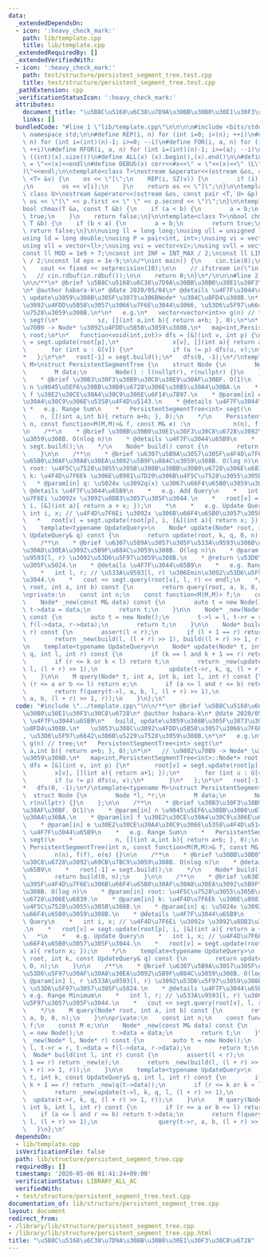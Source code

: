 ```yaml
---
data:
  _extendedDependsOn:
  - icon: ':heavy_check_mark:'
    path: lib/template.cpp
    title: lib/template.cpp
  _extendedRequiredBy: []
  _extendedVerifiedWith:
  - icon: ':heavy_check_mark:'
    path: test/structure/persistent_segment_tree.test.cpp
    title: test/structure/persistent_segment_tree.test.cpp
  _pathExtension: cpp
  _verificationStatusIcon: ':heavy_check_mark:'
  attributes:
    document_title: "\u5B8C\u5168\u6C38\u7D9A\u30BB\u30B0\u30E1\u30F3\u30C8\u6728"
    links: []
  bundledCode: "#line 1 \"lib/template.cpp\"\n\n\n\n#include <bits/stdc++.h>\n\nusing\
    \ namespace std;\n\n#define REP(i, n) for (int i=0; i<(n); ++i)\n#define RREP(i,\
    \ n) for (int i=(int)(n)-1; i>=0; --i)\n#define FOR(i, a, n) for (int i=(a); i<(n);\
    \ ++i)\n#define RFOR(i, a, n) for (int i=(int)(n)-1; i>=(a); --i)\n\n#define SZ(x)\
    \ ((int)(x).size())\n#define ALL(x) (x).begin(),(x).end()\n\n#define DUMP(x) cerr<<#x<<\"\
    \ = \"<<(x)<<endl\n#define DEBUG(x) cerr<<#x<<\" = \"<<(x)<<\" (L\"<<__LINE__<<\"\
    )\"<<endl;\n\ntemplate<class T>\nostream &operator<<(ostream &os, const vector\
    \ <T> &v) {\n    os << \"[\";\n    REP(i, SZ(v)) {\n        if (i) os << \", \"\
    ;\n        os << v[i];\n    }\n    return os << \"]\";\n}\n\ntemplate<class T,\
    \ class U>\nostream &operator<<(ostream &os, const pair <T, U> &p) {\n    return\
    \ os << \"(\" << p.first << \" \" << p.second << \")\";\n}\n\ntemplate<class T>\n\
    bool chmax(T &a, const T &b) {\n    if (a < b) {\n        a = b;\n        return\
    \ true;\n    }\n    return false;\n}\n\ntemplate<class T>\nbool chmin(T &a, const\
    \ T &b) {\n    if (b < a) {\n        a = b;\n        return true;\n    }\n   \
    \ return false;\n}\n\nusing ll = long long;\nusing ull = unsigned long long;\n\
    using ld = long double;\nusing P = pair<int, int>;\nusing vi = vector<int>;\n\
    using vll = vector<ll>;\nusing vvi = vector<vi>;\nusing vvll = vector<vll>;\n\n\
    const ll MOD = 1e9 + 7;\nconst int INF = INT_MAX / 2;\nconst ll LINF = LLONG_MAX\
    \ / 2;\nconst ld eps = 1e-9;\n\n/*\nint main() {\n    cin.tie(0);\n    ios::sync_with_stdio(false);\n\
    \    cout << fixed << setprecision(10);\n\n    // ifstream in(\"in.txt\");\n \
    \   // cin.rdbuf(in.rdbuf());\n\n    return 0;\n}\n*/\n\n\n#line 2 \"lib/structure/persistent_segment_tree.cpp\"\
    \n\n/**\n* @brief \u5B8C\u5168\u6C38\u7D9A\u30BB\u30B0\u30E1\u30F3\u30C8\u6728\
    \n* @author habara-k\n* @date 2020/05/04\n* @details \u4F7F\u3044\u65B9\n*   build,\
    \ update\u3059\u308B\u305F\u3073\u306BNode* \u304C\u8FD4\u308B.\n*   \u3053\u308C\
    \u3092\u4FDD\u5B58\u3057\u3066\u7F6E\u3044\u3066, \u53D6\u5F97\u6642\u306B\u5229\
    \u7528\u3059\u308B.\n*\n*   e.g.\n*   vector<vector<int>> g(n) // tree;\n*   PersistentSegmentTree<int>\
    \ segt(\n*           sz, [](int a,int b){ return a+b; }, 0);\n*\n*   // \u9802\
    \u70B9 -> Node* \u3092\u4FDD\u5B58\u3059\u308B.\n*   map<int,PersistentSegmentTree<int>::Node*>\
    \ root;\n*\n*   function<void(int,int)> dfs = [&](int v, int p) {\n*       root[v]\
    \ = segt.update(root[p],\n*               x[v], [](int a){ return a+1; });\n*\
    \       for (int u : G[v]) {\n*           if (u != p) dfs(u, v);\n*       }\n\
    *   };\n*\n*   root[-1] = segt.build();\n*   dfs(0, -1);\n*/\ntemplate<typename\
    \ M>\nstruct PersistentSegmentTree {\n    struct Node {\n        Node *l, *r;\n\
    \        M data;\n        Node() : l(nullptr), r(nullptr) {}\n    };\n\n    /**\n\
    \    * @brief \u30B3\u30F3\u30B9\u30C8\u30E9\u30AF\u30BF. O(1)\n    * @param[in]\
    \ n \u9045\u5EF6\u30BB\u30B0\u6728\u306E\u30B5\u30A4\u30BA.\n    * @param[in]\
    \ f \u30E2\u30CE\u30A4\u30C9\u306E\u6F14\u7B97.\n    * @param[in] e \u30E2\u30CE\
    \u30A4\u30C9\u306E\u5358\u4F4D\u5143.\n    * @details \u4F7F\u3044\u65B9\n   \
    \ *   e.g. Range Sum\n    *   PersistentSegmentTree<int> segt(\n    *        \
    \    n, [](int a,int b){ return a+b; }, 0);\n    */\n    PersistentSegmentTree(int\
    \ n, const function<M(M,M)>& f, const M& e) :\n            n(n), f(f), e(e) {}\n\
    \n    /**\n    * @brief \u30BB\u30B0\u30E1\u30F3\u30C8\u6728\u3092\u69CB\u7BC9\
    \u3059\u308B. O(nlog n)\n    * @details \u4F7F\u3044\u65B9\n    *   root[-1] =\
    \ segt.build();\n    */\n    Node* build() const {\n        return build(0, n);\n\
    \    }\n\n    /**\n    * @brief \u6307\u5B9A\u3057\u305F\u4F4D\u7F6E\u306B\u66F4\
    \u65B0\u30AF\u30A8\u30EA\u3092\u5B9F\u884C\u3059\u308B. O(log n)\n    * @param[in]\
    \ root: \u4F5C\u7528\u3055\u305B\u308B\u30BB\u30B0\u6728\u306E\u6839.\n    * @param[in]\
    \ k: \u4F4D\u7F6Ek \u306E\u8981\u7D20\u306B\u4F5C\u7528\u3055\u305B\u308B.\n \
    \   * @param[in] q: \u5024x \u3092q(x) \u3067\u66F4\u65B0\u3059\u308B.\n    *\
    \ @details \u4F7F\u3044\u65B9\n    *   e.g. Add Query\n    *   int i, x; // \u4F4D\
    \u7F6Ei \u3092x \u3092\u8DB3\u3057\u305F\u3044.\n    *   root[v] = segt.update(root[p],\
    \ i, [&](int a){ return a + x; });\n    *\n    *   e.g. Update Query\n    *  \
    \ int i, x; // \u4F4D\u7F6Ei \u3092x \u306B\u66F4\u65B0\u3057\u305F\u3044.\n \
    \   *   root[v] = segt.update(root[p], i, [&](int a){ return x; });\n    */\n\
    \    template<typename UpdateQuery>\n    Node* update(Node* root, int k, const\
    \ UpdateQuery& q) const {\n        return update(root, k, q, 0, n);\n    }\n\n\
    \    /**\n    * @brief \u6307\u5B9A\u3057\u305F\u533A\u9593\u306B\u53D6\u5F97\u30AF\
    \u30A8\u30EA\u3092\u5B9F\u884C\u3059\u308B. O(log n)\n    * @param[in] l, r \u533A\
    \u9593[l, r) \u3092\u53D6\u5F97\u3059\u308B.\n    * @return \u53D6\u5F97\u3057\
    \u305F\u5024.\n    * @details \u4F7F\u3044\u65B9\n    *   e.g. Range Minimum\n\
    \    *   int l, r; // \u533A\u9593[l, r) \u306Emin\u3092\u53D6\u5F97\u3057\u305F\
    \u3044.\n    *   cout << segt.query(root[v], l, r) << endl;\n    */\n    M query(Node*\
    \ root, int a, int b) const {\n        return query(root, a, b, 0, n);\n    }\n\
    \nprivate:\n    const int n;\n    const function<M(M,M)> f;\n    const M e;\n\n\
    \    Node* _new(const M& data) const {\n        auto t = new Node();\n       \
    \ t->data = data;\n        return t;\n    }\n\n    Node* _new(Node* l, Node* r)\
    \ const {\n        auto t = new Node();\n        t->l = l, t->r = r, t->data =\
    \ f(l->data, r->data);\n        return t;\n    }\n\n    Node* build(int l, int\
    \ r) const {\n        assert(l < r);\n        if (l + 1 == r) return _new(e);\n\
    \        return _new(build(l, (l + r) >> 1), build((l + r) >> 1, r));\n    }\n\
    \n    template<typename UpdateQuery>\n    Node* update(Node* t, int k, const UpdateQuery&\
    \ q, int l, int r) const {\n        if (k == l and k + 1 == r) return _new(q(t->data));\n\
    \        if (r <= k or k < l) return t;\n        return _new(update(t->l, k, q,\
    \ l, (l + r) >> 1),\n                    update(t->r, k, q, (l + r) >> 1, r));\n\
    \    }\n\n    M query(Node* t, int a, int b, int l, int r) const {\n        if\
    \ (r <= a or b <= l) return e;\n        if (a <= l and r <= b) return t->data;\n\
    \        return f(query(t->l, a, b, l, (l + r) >> 1),\n                 query(t->r,\
    \ a, b, (l + r) >> 1, r));\n    }\n};\n"
  code: "#include \"../template.cpp\"\n\n/**\n* @brief \u5B8C\u5168\u6C38\u7D9A\u30BB\
    \u30B0\u30E1\u30F3\u30C8\u6728\n* @author habara-k\n* @date 2020/05/04\n* @details\
    \ \u4F7F\u3044\u65B9\n*   build, update\u3059\u308B\u305F\u3073\u306BNode* \u304C\
    \u8FD4\u308B.\n*   \u3053\u308C\u3092\u4FDD\u5B58\u3057\u3066\u7F6E\u3044\u3066\
    , \u53D6\u5F97\u6642\u306B\u5229\u7528\u3059\u308B.\n*\n*   e.g.\n*   vector<vector<int>>\
    \ g(n) // tree;\n*   PersistentSegmentTree<int> segt(\n*           sz, [](int\
    \ a,int b){ return a+b; }, 0);\n*\n*   // \u9802\u70B9 -> Node* \u3092\u4FDD\u5B58\
    \u3059\u308B.\n*   map<int,PersistentSegmentTree<int>::Node*> root;\n*\n*   function<void(int,int)>\
    \ dfs = [&](int v, int p) {\n*       root[v] = segt.update(root[p],\n*       \
    \        x[v], [](int a){ return a+1; });\n*       for (int u : G[v]) {\n*   \
    \        if (u != p) dfs(u, v);\n*       }\n*   };\n*\n*   root[-1] = segt.build();\n\
    *   dfs(0, -1);\n*/\ntemplate<typename M>\nstruct PersistentSegmentTree {\n  \
    \  struct Node {\n        Node *l, *r;\n        M data;\n        Node() : l(nullptr),\
    \ r(nullptr) {}\n    };\n\n    /**\n    * @brief \u30B3\u30F3\u30B9\u30C8\u30E9\
    \u30AF\u30BF. O(1)\n    * @param[in] n \u9045\u5EF6\u30BB\u30B0\u6728\u306E\u30B5\
    \u30A4\u30BA.\n    * @param[in] f \u30E2\u30CE\u30A4\u30C9\u306E\u6F14\u7B97.\n\
    \    * @param[in] e \u30E2\u30CE\u30A4\u30C9\u306E\u5358\u4F4D\u5143.\n    * @details\
    \ \u4F7F\u3044\u65B9\n    *   e.g. Range Sum\n    *   PersistentSegmentTree<int>\
    \ segt(\n    *            n, [](int a,int b){ return a+b; }, 0);\n    */\n   \
    \ PersistentSegmentTree(int n, const function<M(M,M)>& f, const M& e) :\n    \
    \        n(n), f(f), e(e) {}\n\n    /**\n    * @brief \u30BB\u30B0\u30E1\u30F3\
    \u30C8\u6728\u3092\u69CB\u7BC9\u3059\u308B. O(nlog n)\n    * @details \u4F7F\u3044\
    \u65B9\n    *   root[-1] = segt.build();\n    */\n    Node* build() const {\n\
    \        return build(0, n);\n    }\n\n    /**\n    * @brief \u6307\u5B9A\u3057\
    \u305F\u4F4D\u7F6E\u306B\u66F4\u65B0\u30AF\u30A8\u30EA\u3092\u5B9F\u884C\u3059\
    \u308B. O(log n)\n    * @param[in] root: \u4F5C\u7528\u3055\u305B\u308B\u30BB\u30B0\
    \u6728\u306E\u6839.\n    * @param[in] k: \u4F4D\u7F6Ek \u306E\u8981\u7D20\u306B\
    \u4F5C\u7528\u3055\u305B\u308B.\n    * @param[in] q: \u5024x \u3092q(x) \u3067\
    \u66F4\u65B0\u3059\u308B.\n    * @details \u4F7F\u3044\u65B9\n    *   e.g. Add\
    \ Query\n    *   int i, x; // \u4F4D\u7F6Ei \u3092x \u3092\u8DB3\u3057\u305F\u3044\
    .\n    *   root[v] = segt.update(root[p], i, [&](int a){ return a + x; });\n \
    \   *\n    *   e.g. Update Query\n    *   int i, x; // \u4F4D\u7F6Ei \u3092x \u306B\
    \u66F4\u65B0\u3057\u305F\u3044.\n    *   root[v] = segt.update(root[p], i, [&](int\
    \ a){ return x; });\n    */\n    template<typename UpdateQuery>\n    Node* update(Node*\
    \ root, int k, const UpdateQuery& q) const {\n        return update(root, k, q,\
    \ 0, n);\n    }\n\n    /**\n    * @brief \u6307\u5B9A\u3057\u305F\u533A\u9593\u306B\
    \u53D6\u5F97\u30AF\u30A8\u30EA\u3092\u5B9F\u884C\u3059\u308B. O(log n)\n    *\
    \ @param[in] l, r \u533A\u9593[l, r) \u3092\u53D6\u5F97\u3059\u308B.\n    * @return\
    \ \u53D6\u5F97\u3057\u305F\u5024.\n    * @details \u4F7F\u3044\u65B9\n    *  \
    \ e.g. Range Minimum\n    *   int l, r; // \u533A\u9593[l, r) \u306Emin\u3092\u53D6\
    \u5F97\u3057\u305F\u3044.\n    *   cout << segt.query(root[v], l, r) << endl;\n\
    \    */\n    M query(Node* root, int a, int b) const {\n        return query(root,\
    \ a, b, 0, n);\n    }\n\nprivate:\n    const int n;\n    const function<M(M,M)>\
    \ f;\n    const M e;\n\n    Node* _new(const M& data) const {\n        auto t\
    \ = new Node();\n        t->data = data;\n        return t;\n    }\n\n    Node*\
    \ _new(Node* l, Node* r) const {\n        auto t = new Node();\n        t->l =\
    \ l, t->r = r, t->data = f(l->data, r->data);\n        return t;\n    }\n\n  \
    \  Node* build(int l, int r) const {\n        assert(l < r);\n        if (l +\
    \ 1 == r) return _new(e);\n        return _new(build(l, (l + r) >> 1), build((l\
    \ + r) >> 1, r));\n    }\n\n    template<typename UpdateQuery>\n    Node* update(Node*\
    \ t, int k, const UpdateQuery& q, int l, int r) const {\n        if (k == l and\
    \ k + 1 == r) return _new(q(t->data));\n        if (r <= k or k < l) return t;\n\
    \        return _new(update(t->l, k, q, l, (l + r) >> 1),\n                  \
    \  update(t->r, k, q, (l + r) >> 1, r));\n    }\n\n    M query(Node* t, int a,\
    \ int b, int l, int r) const {\n        if (r <= a or b <= l) return e;\n    \
    \    if (a <= l and r <= b) return t->data;\n        return f(query(t->l, a, b,\
    \ l, (l + r) >> 1),\n                 query(t->r, a, b, (l + r) >> 1, r));\n \
    \   }\n};\n"
  dependsOn:
  - lib/template.cpp
  isVerificationFile: false
  path: lib/structure/persistent_segment_tree.cpp
  requiredBy: []
  timestamp: '2020-05-06 01:41:24+09:00'
  verificationStatus: LIBRARY_ALL_AC
  verifiedWith:
  - test/structure/persistent_segment_tree.test.cpp
documentation_of: lib/structure/persistent_segment_tree.cpp
layout: document
redirect_from:
- /library/lib/structure/persistent_segment_tree.cpp
- /library/lib/structure/persistent_segment_tree.cpp.html
title: "\u5B8C\u5168\u6C38\u7D9A\u30BB\u30B0\u30E1\u30F3\u30C8\u6728"
---
```

